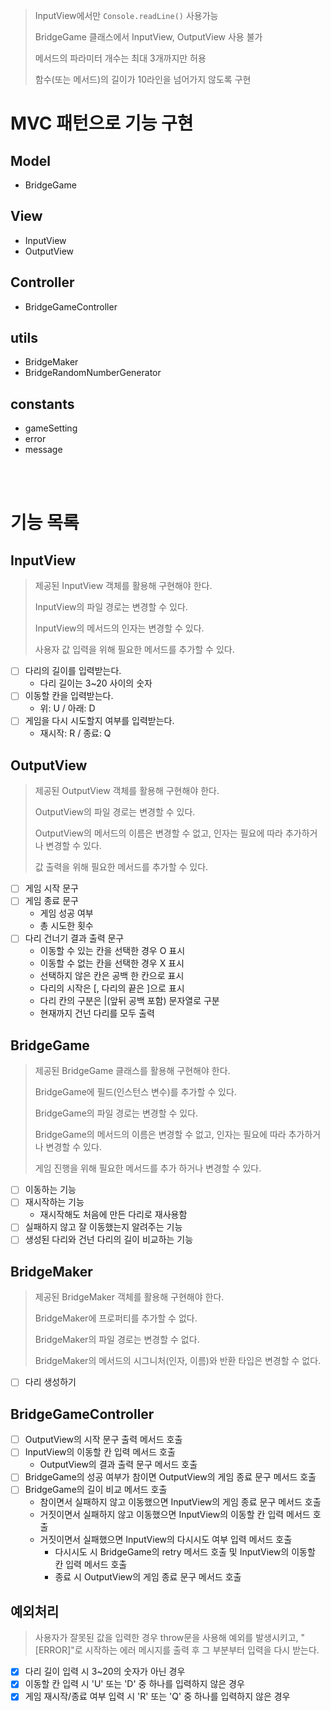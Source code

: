 > InputView에서만 `Console.readLine()` 사용가능
>
> BridgeGame 클래스에서 InputView, OutputView 사용 불가
>
> 메서드의 파라미터 개수는 최대 3개까지만 허용
>
> 함수(또는 메서드)의 길이가 10라인을 넘어가지 않도록 구현

# MVC 패턴으로 기능 구현

## Model

- BridgeGame

## View

- InputView
- OutputView

## Controller

- BridgeGameController

## utils

- BridgeMaker
- BridgeRandomNumberGenerator

## constants

- gameSetting
- error
- message

<br>
<br>

# 기능 목록

## InputView

> 제공된 InputView 객체를 활용해 구현해야 한다.
>
> InputView의 파일 경로는 변경할 수 있다.
>
> InputView의 메서드의 인자는 변경할 수 있다.
>
> 사용자 값 입력을 위해 필요한 메서드를 추가할 수 있다.

- [ ] 다리의 길이를 입력받는다.
  - 다리 길이는 3~20 사이의 숫자
- [ ] 이동할 칸을 입력받는다.
  - 위: U / 아래: D
- [ ] 게임을 다시 시도할지 여부를 입력받는다.
  - 재시작: R / 종료: Q

## OutputView

> 제공된 OutputView 객체를 활용해 구현해야 한다.
>
> OutputView의 파일 경로는 변경할 수 있다.
>
> OutputView의 메서드의 이름은 변경할 수 없고, 인자는 필요에 따라 추가하거나 변경할 수 있다.
>
> 값 출력을 위해 필요한 메서드를 추가할 수 있다.

- [ ] 게임 시작 문구
- [ ] 게임 종료 문구
  - 게임 성공 여부
  - 총 시도한 횟수
- [ ] 다리 건너기 결과 출력 문구
  - 이동할 수 있는 칸을 선택한 경우 O 표시
  - 이동할 수 없는 칸을 선택한 경우 X 표시
  - 선택하지 않은 칸은 공백 한 칸으로 표시
  - 다리의 시작은 [, 다리의 끝은 ]으로 표시
  - 다리 칸의 구분은 |(앞뒤 공백 포함) 문자열로 구분
  - 현재까지 건넌 다리를 모두 출력

## BridgeGame

> 제공된 BridgeGame 클래스를 활용해 구현해야 한다.
>
> BridgeGame에 필드(인스턴스 변수)를 추가할 수 있다.
>
> BridgeGame의 파일 경로는 변경할 수 있다.
>
> BridgeGame의 메서드의 이름은 변경할 수 없고, 인자는 필요에 따라 추가하거나 변경할 수 있다.
>
> 게임 진행을 위해 필요한 메서드를 추가 하거나 변경할 수 있다.

- [ ] 이동하는 기능
- [ ] 재시작하는 기능
  - 재시작해도 처음에 만든 다리로 재사용함
- [ ] 실패하지 않고 잘 이동했는지 알려주는 기능
- [ ] 생성된 다리와 건넌 다리의 길이 비교하는 기능

## BridgeMaker

> 제공된 BridgeMaker 객체를 활용해 구현해야 한다.
>
> BridgeMaker에 프로퍼티를 추가할 수 없다.
>
> BridgeMaker의 파일 경로는 변경할 수 없다.
>
> BridgeMaker의 메서드의 시그니처(인자, 이름)와 반환 타입은 변경할 수 없다.

- [ ] 다리 생성하기

## BridgeGameController

- [ ] OutputView의 시작 문구 출력 메서드 호출
- [ ] InputView의 이동할 칸 입력 메서드 호출
  - OutputView의 결과 출력 문구 메서드 호출
- [ ] BridgeGame의 성공 여부가 참이면 OutputView의 게임 종료 문구 메서드 호출
- [ ] BridgeGame의 길이 비교 메서드 호출
  - 참이면서 실패하지 않고 이동했으면 InputView의 게임 종료 문구 메서드 호출
  - 거짓이면서 실패하지 않고 이동했으면 InputView의 이동할 칸 입력 메서드 호출
  - 거짓이면서 실패했으면 InputView의 다시시도 여부 입력 메서드 호출
    - 다시시도 시 BridgeGame의 retry 메서드 호출 및 InputView의 이동할 칸 입력 메서드 호출
    - 종료 시 OutputView의 게임 종료 문구 메서드 호출

## 예외처리

> 사용자가 잘못된 값을 입력한 경우 throw문을 사용해 예외를 발생시키고, "[ERROR]"로 시작하는 에러 메시지를 출력 후 그 부분부터 입력을 다시 받는다.

- [x] 다리 길이 입력 시 3~20의 숫자가 아닌 경우
- [x] 이동할 칸 입력 시 'U' 또는 'D' 중 하나를 입력하지 않은 경우
- [x] 게임 재시작/종료 여부 입력 시 'R' 또는 'Q' 중 하나를 입력하지 않은 경우
